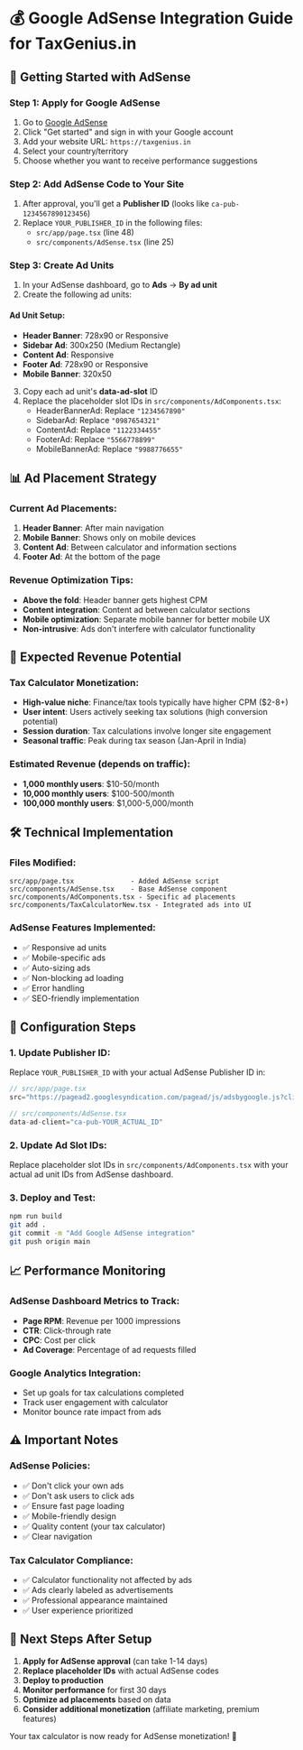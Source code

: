 # 💰 Google AdSense Integration Guide for TaxGenius.in

## 🚀 Getting Started with AdSense

### Step 1: Apply for Google AdSense
1. Go to [Google AdSense](https://www.google.com/adsense/)
2. Click "Get started" and sign in with your Google account
3. Add your website URL: `https://taxgenius.in`
4. Select your country/territory
5. Choose whether you want to receive performance suggestions

### Step 2: Add AdSense Code to Your Site
1. After approval, you'll get a **Publisher ID** (looks like `ca-pub-1234567890123456`)
2. Replace `YOUR_PUBLISHER_ID` in the following files:
   - `src/app/page.tsx` (line 48)
   - `src/components/AdSense.tsx` (line 25)

### Step 3: Create Ad Units
1. In your AdSense dashboard, go to **Ads** → **By ad unit**
2. Create the following ad units:

#### Ad Unit Setup:
- **Header Banner**: 728x90 or Responsive
- **Sidebar Ad**: 300x250 (Medium Rectangle)
- **Content Ad**: Responsive
- **Footer Ad**: 728x90 or Responsive  
- **Mobile Banner**: 320x50

3. Copy each ad unit's **data-ad-slot** ID
4. Replace the placeholder slot IDs in `src/components/AdComponents.tsx`:
   - HeaderBannerAd: Replace `"1234567890"`
   - SidebarAd: Replace `"0987654321"`
   - ContentAd: Replace `"1122334455"`
   - FooterAd: Replace `"5566778899"`
   - MobileBannerAd: Replace `"9988776655"`

## 📊 Ad Placement Strategy

### Current Ad Placements:
1. **Header Banner**: After main navigation
2. **Mobile Banner**: Shows only on mobile devices
3. **Content Ad**: Between calculator and information sections
4. **Footer Ad**: At the bottom of the page

### Revenue Optimization Tips:
- **Above the fold**: Header banner gets highest CPM
- **Content integration**: Content ad between calculator sections
- **Mobile optimization**: Separate mobile banner for better mobile UX
- **Non-intrusive**: Ads don't interfere with calculator functionality

## 🎯 Expected Revenue Potential

### Tax Calculator Monetization:
- **High-value niche**: Finance/tax tools typically have higher CPM ($2-8+)
- **User intent**: Users actively seeking tax solutions (high conversion potential)
- **Session duration**: Tax calculations involve longer site engagement
- **Seasonal traffic**: Peak during tax season (Jan-April in India)

### Estimated Revenue (depends on traffic):
- **1,000 monthly users**: $10-50/month
- **10,000 monthly users**: $100-500/month  
- **100,000 monthly users**: $1,000-5,000/month

## 🛠 Technical Implementation

### Files Modified:
```
src/app/page.tsx              - Added AdSense script
src/components/AdSense.tsx    - Base AdSense component
src/components/AdComponents.tsx - Specific ad placements
src/components/TaxCalculatorNew.tsx - Integrated ads into UI
```

### AdSense Features Implemented:
- ✅ Responsive ad units
- ✅ Mobile-specific ads
- ✅ Auto-sizing ads
- ✅ Non-blocking ad loading
- ✅ Error handling
- ✅ SEO-friendly implementation

## 🔧 Configuration Steps

### 1. Update Publisher ID:
Replace `YOUR_PUBLISHER_ID` with your actual AdSense Publisher ID in:
```typescript
// src/app/page.tsx
src="https://pagead2.googlesyndication.com/pagead/js/adsbygoogle.js?client=ca-pub-YOUR_ACTUAL_ID"

// src/components/AdSense.tsx  
data-ad-client="ca-pub-YOUR_ACTUAL_ID"
```

### 2. Update Ad Slot IDs:
Replace placeholder slot IDs in `src/components/AdComponents.tsx` with your actual ad unit IDs from AdSense dashboard.

### 3. Deploy and Test:
```bash
npm run build
git add .
git commit -m "Add Google AdSense integration"
git push origin main
```

## 📈 Performance Monitoring

### AdSense Dashboard Metrics to Track:
- **Page RPM**: Revenue per 1000 impressions
- **CTR**: Click-through rate  
- **CPC**: Cost per click
- **Ad Coverage**: Percentage of ad requests filled

### Google Analytics Integration:
- Set up goals for tax calculations completed
- Track user engagement with calculator
- Monitor bounce rate impact from ads

## ⚠️ Important Notes

### AdSense Policies:
- ✅ Don't click your own ads
- ✅ Don't ask users to click ads
- ✅ Ensure fast page loading
- ✅ Mobile-friendly design
- ✅ Quality content (your tax calculator)
- ✅ Clear navigation

### Tax Calculator Compliance:
- ✅ Calculator functionality not affected by ads
- ✅ Ads clearly labeled as advertisements
- ✅ Professional appearance maintained
- ✅ User experience prioritized

## 🚀 Next Steps After Setup

1. **Apply for AdSense approval** (can take 1-14 days)
2. **Replace placeholder IDs** with actual AdSense codes
3. **Deploy to production** 
4. **Monitor performance** for first 30 days
5. **Optimize ad placements** based on data
6. **Consider additional monetization** (affiliate marketing, premium features)

Your tax calculator is now ready for AdSense monetization! 🎉
